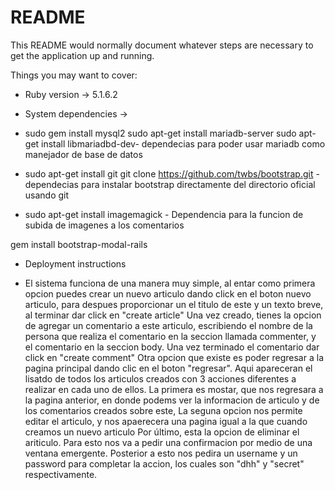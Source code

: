 # README

This README would normally document whatever steps are necessary to get the
application up and running.

Things you may want to cover:

* Ruby version -> 5.1.6.2

* System dependencies ->

* sudo gem install mysql2
  sudo apt-get install mariadb-server 
  sudo apt-get install libmariadbd-dev- dependecias para poder usar mariadb como manejador de base de datos

* sudo apt-get install git
git clone https://github.com/twbs/bootstrap.git -dependecias para instalar bootstrap directamente del directorio oficial usando git

* sudo apt-get install imagemagick - Dependencia para la funcion de subida de imagenes a los comentarios

gem install bootstrap-modal-rails

* Deployment instructions

* El sistema funciona de una manera muy simple, al entar como primera opcion puedes crear un nuevo articulo dando click en el boton nuevo articulo, para despues proporcionar un el titulo de este y un texto breve, al terminar dar click en "create article"
Una vez creado, tienes la opcion de agregar un comentario a este articulo, escribiendo el nombre de la persona que realiza el comentario en la seccion llamada commenter, y el comentario en la seccion body. Una vez terminado el comentario dar click en "create comment"
Otra opcion que existe es poder regresar a la pagina principal dando clic en el boton "regresar". Aqui apareceran el lisatdo de todos los articulos creados con 3 acciones diferentes a realizar en cada uno de ellos. La primera es mostar, que nos regresara a la pagina anterior, en donde podems ver la informacion de articulo y de los comentarios creados sobre este,
La seguna opcion nos permite editar el articulo, y nos apaerecera una pagina igual a la que cuando creamos un nuevo articulo
Por último, esta la opcion de eliminar el ariticulo. Para esto nos va a pedir una confirmacion por medio de una ventana emergente. Posterior a esto nos pedira un username y un password para completar la accion, los cuales son "dhh" y "secret" respectivamente. 
